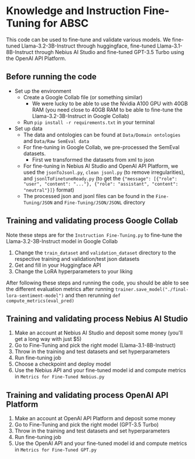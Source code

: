 # Knowledge and Instruction Fine-Tuning for ABSC
This code can be used to fine-tune and validate various models. We fine-tuned Llama-3.2-3B-Instruct through huggingface, fine-tuned Llama-3.1-8B-Instruct through Nebius AI Studio and fine-tuned GPT-3.5 Turbo using the OpenAI API Platform.

## Before running the code
- Set up the environment
  - Create a Google Collab file (or something similar)
    - We were lucky to be able to use the Nvidia A100 GPU with 40GB RAM (you need close to 40GB RAM to be able to fine-tune the Llama-3.2-3B-Instruct in Google Collab)
  - Run `pip install -r requirements.txt` in your terminal
- Set up data
  - The data and ontologies can be found at `Data/Domain ontologies` and `Data/Raw SemEval data`
  - For fine-tuning in Google Collab, we pre-processed the SemEval datasets.
    - First we transformed the datasets from xml to json
  - For fine-tuning in Nebius AI Studio and OpenAI API Platform, we used the `jsonToJsonl.py`, `clean jsonl.py` (to remove irregularities), and `jsonlToFinetuneReady.py` (to get the `{"message": [{"role": "user", "content": "..."}, {"role": "assistant", "content": "neutral"}]}` format)
  - The processed json and jsonl files can be found in the `Fine-Tuning/JSON` and `Fine-Tuning/JSON/JSONL` directory

## Training and validating process Google Collab
Note these steps are for the `Instruction Fine-Tuning.py` to fine-tune the Llama-3.2-3B-Instruct model in Google Collab

1. Change the `train_dataset` and `validation_dataset` directory to the respective training and validation/test json datasets
2. Get and fill in your Huggingface API
3. Change the LoRA hyperparameters to your liking

After following these steps and running the code, you should be able to see the different evaluation metrics after running `trainer.save_model("./final-lora-sentiment-model")` and then rerunning `def compute_metrics(eval_pred)`

## Training and validating process Nebius AI Studio
1. Make an account at Nebius AI Studio and deposit some money (you'll get a long way with just $5)
2. Go to Fine-Tuning and pick the right model (Llama-3.1-8B-Instruct)
3. Throw in the training and test datasets and set hyperparameters
4. Run fine-tuning job
5. Choose a checkpoint and deploy model
6. Use the Nebius API and your fine-tuned model id and compute metrics in `Metrics for Fine-Tuned Nebius.py`

## Training and validating process OpenAI API Platform
1. Make an account at OpenAI API Platform and deposit some money
2. Go to Fine-Tuning and pick the right model (GPT-3.5 Turbo)
3. Throw in the training and test datasets and set hyperparameters
4. Run fine-tuning job
5. Use the OpenAI API and your fine-tuned model id and compute metrics in `Metrics for Fine-Tuned GPT.py`
